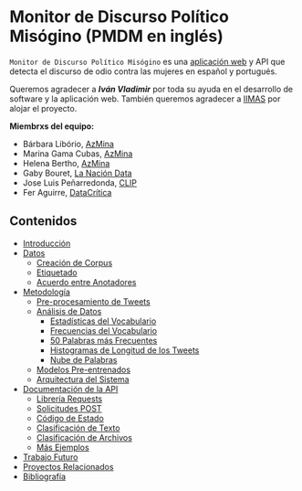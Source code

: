 # Monitor de Discurso Político Misógino (PMDM en inglés)

`Monitor de Discurso Político Misógino` es una [aplicación web](https://turing.iimas.unam.mx/pmdm/)  y API que detecta el discurso de odio contra las mujeres en español y portugués.

Queremos agradecer a ***Iván Vladimir*** por toda su ayuda en el desarrollo de software y la aplicación web. También queremos agradecer a [IIMAS](https://www.iimas.unam.mx/) por alojar el proyecto.

**Miembrxs del equipo:**
- Bárbara Libório, [AzMina](https://azmina.com.br/)
- Marina Gama Cubas, [AzMina](https://azmina.com.br/)
- Helena Bertho, [AzMina](https://azmina.com.br/)
- Gaby Bouret, [La Nación Data](https://www.lanacion.com.ar/data/)
- Jose Luis Peñarredonda, [CLIP](https://www.elclip.org/)
- Fer Aguirre, [DataCrítica](https://datacritica.org/)

## Contenidos
- [Introducción](#introducción)
- [Datos](#datos)
  - [Creación de Corpus](#creación-de-corpus)
  - [Etiquetado](#etiquetado)
  - [Acuerdo entre Anotadores](#acuerdo-entre-anotadores)
- [Metodología](#metodología)
  - [Pre-procesamiento de Tweets](#pre-procesameinto-de-tweets)
  - [Análisis de Datos](#análisis-de-datos)
    - [Estadísticas del Vocabulario](#estadísticas-del-vocabulario)
    - [Frecuencias del Vocabulario](#frecuencias-del-vocabulario)
    - [50 Palabras más Frecuentes](#50-palabras-más-frecuentes)
    - [Histogramas de Longitud de los Tweets](#histogramas-de-longitud-de-los-tweets)
    - [Nube de Palabras](#nube-de-palabras)
  - [Modelos Pre-entrenados](#modelos-pre-entrenados)
  - [Arquitectura del Sistema](#arquitectura-del-sistema)
- [Documentación de la API](#documentación-de-la-api)
  - [Librería Requests](#librería-requests)
  - [Solicitudes POST](#solicitudes-post)
  - [Código de Estado](#código-de-estado)
  - [Clasificación de Texto](#clasificación-de-texto)
  - [Clasificación de Archivos](#clasificación-de-archivos)
  - [Más Ejemplos](#más-ejemplos)
- [Trabajo Futuro](#trabajo-futuro)
- [Proyectos Relacionados](#proyectos-relacionados)
- [Bibliografía](#bibliografía)

